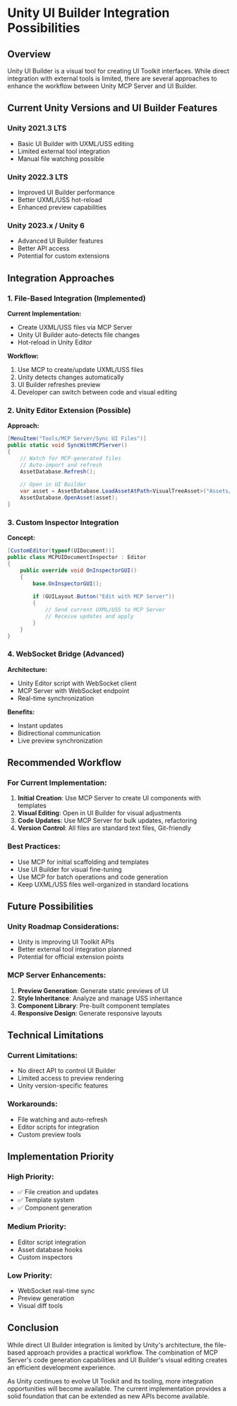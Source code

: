 # Unity UI Builder Integration Possibilities

## Overview
Unity UI Builder is a visual tool for creating UI Toolkit interfaces. While direct integration with external tools is limited, there are several approaches to enhance the workflow between Unity MCP Server and UI Builder.

## Current Unity Versions and UI Builder Features

### Unity 2021.3 LTS
- Basic UI Builder with UXML/USS editing
- Limited external tool integration
- Manual file watching possible

### Unity 2022.3 LTS
- Improved UI Builder performance
- Better UXML/USS hot-reload
- Enhanced preview capabilities

### Unity 2023.x / Unity 6
- Advanced UI Builder features
- Better API access
- Potential for custom extensions

## Integration Approaches

### 1. File-Based Integration (Implemented)
**Current Implementation:**
- Create UXML/USS files via MCP Server
- Unity UI Builder auto-detects file changes
- Hot-reload in Unity Editor

**Workflow:**
1. Use MCP to create/update UXML/USS files
2. Unity detects changes automatically
3. UI Builder refreshes preview
4. Developer can switch between code and visual editing

### 2. Unity Editor Extension (Possible)
**Approach:**
```csharp
[MenuItem("Tools/MCP Server/Sync UI Files")]
public static void SyncWithMCPServer()
{
    // Watch for MCP-generated files
    // Auto-import and refresh
    AssetDatabase.Refresh();
    
    // Open in UI Builder
    var asset = AssetDatabase.LoadAssetAtPath<VisualTreeAsset>("Assets/UI/MyUI.uxml");
    AssetDatabase.OpenAsset(asset);
}
```

### 3. Custom Inspector Integration
**Concept:**
```csharp
[CustomEditor(typeof(UIDocument))]
public class MCPUIDocumentInspector : Editor
{
    public override void OnInspectorGUI()
    {
        base.OnInspectorGUI();
        
        if (GUILayout.Button("Edit with MCP Server"))
        {
            // Send current UXML/USS to MCP Server
            // Receive updates and apply
        }
    }
}
```

### 4. WebSocket Bridge (Advanced)
**Architecture:**
- Unity Editor script with WebSocket client
- MCP Server with WebSocket endpoint
- Real-time synchronization

**Benefits:**
- Instant updates
- Bidirectional communication
- Live preview synchronization

## Recommended Workflow

### For Current Implementation:
1. **Initial Creation**: Use MCP Server to create UI components with templates
2. **Visual Editing**: Open in UI Builder for visual adjustments
3. **Code Updates**: Use MCP Server for bulk updates, refactoring
4. **Version Control**: All files are standard text files, Git-friendly

### Best Practices:
- Use MCP for initial scaffolding and templates
- Use UI Builder for visual fine-tuning
- Use MCP for batch operations and code generation
- Keep UXML/USS files well-organized in standard locations

## Future Possibilities

### Unity Roadmap Considerations:
- Unity is improving UI Toolkit APIs
- Better external tool integration planned
- Potential for official extension points

### MCP Server Enhancements:
1. **Preview Generation**: Generate static previews of UI
2. **Style Inheritance**: Analyze and manage USS inheritance
3. **Component Library**: Pre-built component templates
4. **Responsive Design**: Generate responsive layouts

## Technical Limitations

### Current Limitations:
- No direct API to control UI Builder
- Limited access to preview rendering
- Unity version-specific features

### Workarounds:
- File watching and auto-refresh
- Editor scripts for integration
- Custom preview tools

## Implementation Priority

### High Priority:
- ✅ File creation and updates
- ✅ Template system
- ✅ Component generation

### Medium Priority:
- Editor script integration
- Asset database hooks
- Custom inspectors

### Low Priority:
- WebSocket real-time sync
- Preview generation
- Visual diff tools

## Conclusion

While direct UI Builder integration is limited by Unity's architecture, the file-based approach provides a practical workflow. The combination of MCP Server's code generation capabilities and UI Builder's visual editing creates an efficient development experience.

As Unity continues to evolve UI Toolkit and its tooling, more integration opportunities will become available. The current implementation provides a solid foundation that can be extended as new APIs become available.